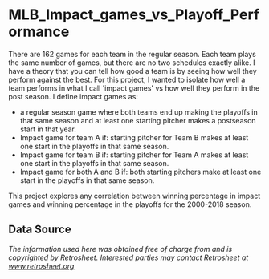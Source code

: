 # MLB_Impact_games_vs_Playoff_Performance

There are 162 games for each team in the regular season. Each team plays the same number of games, but there are no two schedules exactly 
alike. I have a theory that you can tell how good a team is by seeing how well they perform against the best. For this project, I wanted to
isolate how well a team performs in what I call 'impact games' vs how well they perform in the post season. I define impact games as: 

- a regular season game where both teams end up making the playoffs in that same season and at least one starting pitcher makes a 
postseason start in that year.
- Impact game for team A if: starting pitcher for Team B makes at least one start in the playoffs in that same season.
- Impact game for team B if: starting pitcher for Team A makes at least one start in the playoffs in that same season.
- Impact game for both A and B if: both starting pitchers make at least one start in the playoffs in that same season.

This project explores any correlation between winning percentage in impact games and winning percentage in the playoffs for the 2000-2018 
season.


## Data Source

_The information used here was obtained free of charge from and is copyrighted by Retrosheet. Interested parties may contact Retrosheet 
at www.retrosheet.org_
